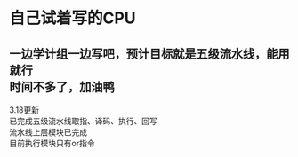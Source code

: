 # 自己试着写的CPU  
一边学计组一边写吧，预计目标就是五级流水线，能用就行  
时间不多了，加油鸭  
--------  
3.18更新  
已完成五级流水线取指、译码、执行、回写  
流水线上层模块已完成  
目前执行模块只有or指令  